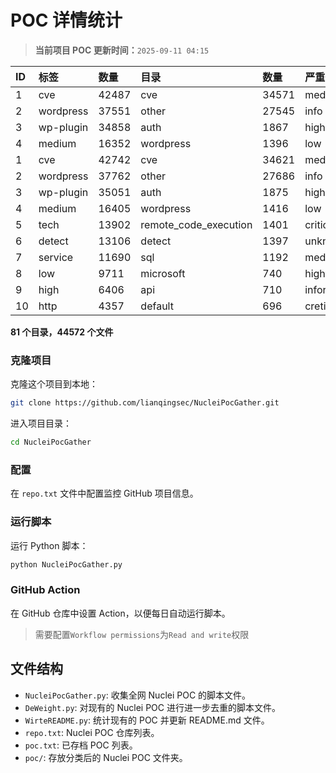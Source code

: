 # POC 详情统计

> **当前项目 POC 更新时间：**`2025-09-11 04:15`

| ID | 标签      | 数量 | 目录       | 数量 | 严重性   | 数量 |
|:---| :-------- | :--- | :--------- | :--- | :------- | :--- |
| 1 | cve | 42487 | cve | 34571 | medium | 22939 |
| 2 | wordpress | 37551 | other | 27545 | info | 19851 |
| 3 | wp-plugin | 34858 | auth | 1867 | high | 14002 |
| 4 | medium | 16352 | wordpress | 1396 | low | 10889 |
| 1 | cve | 42742 | cve | 34621 | medium | 23002 |
| 2 | wordpress | 37762 | other | 27686 | info | 19879 |
| 3 | wp-plugin | 35051 | auth | 1875 | high | 14060 |
| 4 | medium | 16405 | wordpress | 1416 | low | 10987 |
| 5 | tech | 13902 | remote_code_execution | 1401 | critical | 7995 |
| 6 | detect | 13106 | detect | 1397 | unknown | 102 |
| 7 | service | 11690 | sql | 1192 | meduim | 16 |
| 8 | low | 9711 | microsoft | 740 | hight | 16 |
| 9 | high | 6406 | api | 710 | informative | 12 |
| 10 | http | 4357 | default | 696 | cretical | 2 |

**81 个目录，44572 个文件**

### 克隆项目

克隆这个项目到本地：

```bash
git clone https://github.com/lianqingsec/NucleiPocGather.git
```

进入项目目录：

```bash
cd NucleiPocGather
```

### 配置

在 `repo.txt` 文件中配置监控 GitHub 项目信息。

### 运行脚本

运行 Python 脚本：

```bash
python NucleiPocGather.py
```

### GitHub Action

在 GitHub 仓库中设置 Action，以便每日自动运行脚本。

> 需要配置`Workflow permissions`为`Read and write`权限

## 文件结构

- `NucleiPocGather.py`: 收集全网 Nuclei POC 的脚本文件。
- `DeWeight.py`: 对现有的 Nuclei POC 进行进一步去重的脚本文件。
- `WirteREADME.py`: 统计现有的 POC 并更新 README.md 文件。
- `repo.txt`: Nuclei POC 仓库列表。
- `poc.txt`: 已存档 POC 列表。
- `poc/`: 存放分类后的 Nuclei POC 文件夹。

